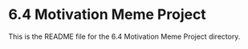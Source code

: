 # 6.4 Motivation Meme Project

This is the README file for the 6.4 Motivation Meme Project directory.